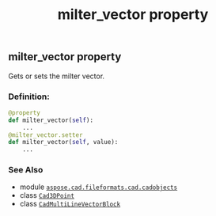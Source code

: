 ﻿---
title: milter_vector property
second_title: Aspose.CAD for Python via .NET API References
description: 
type: docs
weight: 70
url: /python-net/aspose.cad.fileformats.cad.cadobjects/cadmultilinevectorblock/milter_vector/
is_root: false
---

## milter_vector property


Gets or sets the milter vector.
### Definition:
```python
@property
def milter_vector(self):
    ...
@milter_vector.setter
def milter_vector(self, value):
    ...
```

### See Also
* module [`aspose.cad.fileformats.cad.cadobjects`](../../)
* class [`Cad3DPoint`](/cad/python-net/aspose.cad.fileformats.cad.cadobjects/cad3dpoint)
* class [`CadMultiLineVectorBlock`](/cad/python-net/aspose.cad.fileformats.cad.cadobjects/cadmultilinevectorblock)
